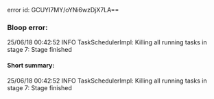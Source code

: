 error id: GCUYI7MY/oYNi6wzDjX7LA==
### Bloop error:

25/06/18 00:42:52 INFO TaskSchedulerImpl: Killing all running tasks in stage 7: Stage finished
#### Short summary: 

25/06/18 00:42:52 INFO TaskSchedulerImpl: Killing all running tasks in stage 7: Stage finished